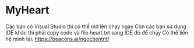 # MyHeart
Các bạn có Visual Studio thì có thể mở lên chạy ngay
Còn các bạn sử dụng IDE khác thì phải copy code và file heart.txt sang IDE đó để chạy
Có thể liên hệ mình tại: https://beacons.ai/ngoctientnt/
